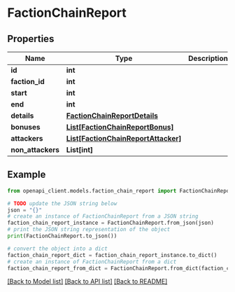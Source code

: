 # FactionChainReport


## Properties

Name | Type | Description | Notes
------------ | ------------- | ------------- | -------------
**id** | **int** |  | 
**faction_id** | **int** |  | 
**start** | **int** |  | 
**end** | **int** |  | 
**details** | [**FactionChainReportDetails**](FactionChainReportDetails.md) |  | 
**bonuses** | [**List[FactionChainReportBonus]**](FactionChainReportBonus.md) |  | 
**attackers** | [**List[FactionChainReportAttacker]**](FactionChainReportAttacker.md) |  | 
**non_attackers** | **List[int]** |  | 

## Example

```python
from openapi_client.models.faction_chain_report import FactionChainReport

# TODO update the JSON string below
json = "{}"
# create an instance of FactionChainReport from a JSON string
faction_chain_report_instance = FactionChainReport.from_json(json)
# print the JSON string representation of the object
print(FactionChainReport.to_json())

# convert the object into a dict
faction_chain_report_dict = faction_chain_report_instance.to_dict()
# create an instance of FactionChainReport from a dict
faction_chain_report_from_dict = FactionChainReport.from_dict(faction_chain_report_dict)
```
[[Back to Model list]](../README.md#documentation-for-models) [[Back to API list]](../README.md#documentation-for-api-endpoints) [[Back to README]](../README.md)


